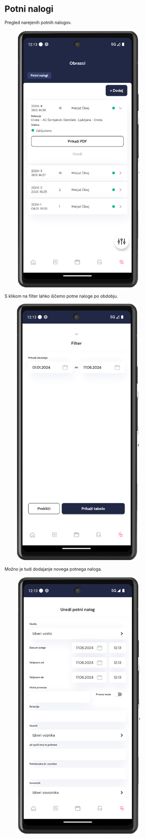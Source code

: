 # Potni nalogi

Pregled narejenih potnih nalogov.

<figure><img src="../../../.gitbook/assets/image (223).png" alt=""><figcaption></figcaption></figure>

S klikom na filter lahko iščemo potne naloge po obdobju.

<figure><img src="../../../.gitbook/assets/image (224).png" alt=""><figcaption></figcaption></figure>

Možno je tudi dodajanje novega potnega naloga.

<figure><img src="../../../.gitbook/assets/image (225).png" alt=""><figcaption></figcaption></figure>

